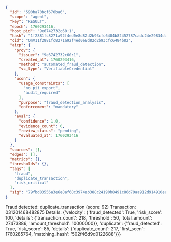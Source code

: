 ```json
{
  "id": "590ba70bcf670ba6",
  "scope": "agent",
  "key": "RESULT",
  "epoch": 1760293416,
  "host_pid": "9e6742732c60:1",
  "hash": "1f2881fc8271a92f4ed0e8d82d2b93cfc6484b82452787cadc24e29834da19ab",
  "cid": "QmV11f2881fc8271a92f4ed0e8d82d2b93cfc6484b82",
  "aicp": {
    "prov": {
      "issuer": "9e6742732c60:1",
      "created_at": 1760293416,
      "method": "automated_fraud_detection",
      "vc_type": "VerifiableCredential"
    },
    "ucon": {
      "usage_constraints": [
        "no_pii_export",
        "audit_required"
      ],
      "purpose": "fraud_detection_analysis",
      "enforcement": "mandatory"
    },
    "eval": {
      "confidence": 1.0,
      "evidence_count": 0,
      "review_status": "pending",
      "evaluated_at": 1760293416
    }
  },
  "sources": [],
  "edges": [],
  "metrics": {},
  "thresholds": {},
  "tags": [
    "fraud",
    "duplicate_transaction",
    "risk_critical"
  ],
  "sig": "79fbd83556a3e6e8af68c3974ab388c24190b8491c86d79aa912d914910ea45d"
}
```

Fraud detected: duplicate_transaction (score: 92)
Transaction: 031201468482875
Details: {'velocity': {'fraud_detected': True, 'risk_score': 100, 'details': {'transaction_count': 218, 'threshold': 50, 'total_amount': 27473886, 'amount_threshold': 10000000}}, 'duplicate': {'fraud_detected': True, 'risk_score': 85, 'details': {'duplicate_count': 217, 'first_seen': 1760285764, 'matching_hash': '502f46d9d0122688'}}}